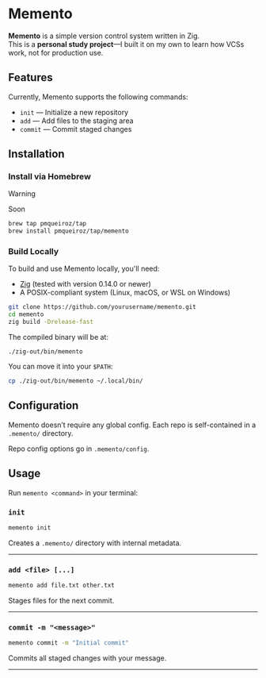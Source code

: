 # Memento

**Memento** is a simple version control system written in Zig.  
This is a **personal study project**—I built it on my own to learn how VCSs work, not for production use.

## Features

Currently, Memento supports the following commands:

- `init` — Initialize a new repository
- `add` — Add files to the staging area
- `commit` — Commit staged changes

## Installation

### Install via Homebrew

> [!WARNING]
> Soon

```sh
brew tap pmqueiroz/tap
brew install pmqueiroz/tap/memento
```

### Build Locally

To build and use Memento locally, you'll need:

- [Zig](https://ziglang.org/download/) (tested with version 0.14.0 or newer)
- A POSIX-compliant system (Linux, macOS, or WSL on Windows)

```sh
git clone https://github.com/yourusername/memento.git
cd memento
zig build -Drelease-fast
```

The compiled binary will be at:

```
./zig-out/bin/memento
```

You can move it into your `$PATH`:

```sh
cp ./zig-out/bin/memento ~/.local/bin/
```

## Configuration

Memento doesn’t require any global config. Each repo is self-contained in a
`.memento/` directory.

Repo config options go in `.memento/config`.

## Usage

Run `memento <command>` in your terminal:

### `init`

```sh
memento init
```

Creates a `.memento/` directory with internal metadata.

---

### `add <file> [...]`

```sh
memento add file.txt other.txt
```

Stages files for the next commit.

---

### `commit -m "<message>"`

```sh
memento commit -m "Initial commit"
```

Commits all staged changes with your message.

---
